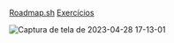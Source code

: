 [Roadmap.sh](https://roadmap.sh/computer-science)
[Exercícios](https://github.com/raldineyr/leetCode)

![Captura de tela de 2023-04-28 17-13-01](https://user-images.githubusercontent.com/64384382/235245514-eb885550-964a-4a3f-a770-ff8c94feef72.jpg)
